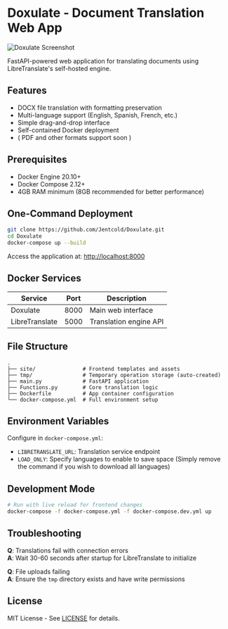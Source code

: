 # Doxulate - Document Translation Web App

![Doxulate Screenshot](https://via.placeholder.com/800x400?text=Doxulate+Interface) <!-- Replace with actual screenshot -->

FastAPI-powered web application for translating documents using LibreTranslate's self-hosted engine.

## Features

- DOCX file translation with formatting preservation 
- Multi-language support (English, Spanish, French, etc.)
- Simple drag-and-drop interface
- Self-contained Docker deployment
- ( PDF and other formats support soon )

## Prerequisites

- Docker Engine 20.10+
- Docker Compose 2.12+
- 4GB RAM minimum (8GB recommended for better performance)

## One-Command Deployment

```bash
git clone https://github.com/Jentcold/Doxulate.git
cd Doxulate
docker-compose up --build
```

Access the application at: [http://localhost:8000](http://localhost:8000)

## Docker Services

| Service | Port | Description |
|---------|------|-------------|
| Doxulate | 8000 | Main web interface |
| LibreTranslate | 5000 | Translation engine API |

## File Structure

```
.
├── site/               # Frontend templates and assets
├── tmp/                # Temporary operation storage (auto-created)
├── main.py             # FastAPI application
├── Functions.py        # Core translation logic
├── Dockerfile          # App container configuration
└── docker-compose.yml  # Full environment setup
```

## Environment Variables

Configure in `docker-compose.yml`:

- `LIBRETRANSLATE_URL`: Translation service endpoint
- `LOAD_ONLY`: Specify languages to enable to save space
  (Simply remove the command if you wish to download all languages)

## Development Mode

```bash
# Run with live reload for frontend changes
docker-compose -f docker-compose.yml -f docker-compose.dev.yml up
```

## Troubleshooting

**Q**: Translations fail with connection errors  
**A**: Wait 30-60 seconds after startup for LibreTranslate to initialize 

**Q**: File uploads failing  
**A**: Ensure the `tmp` directory exists and have write permissions

## License

MIT License - See [LICENSE](LICENSE) for details.
